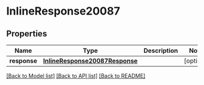 # InlineResponse20087

## Properties
Name | Type | Description | Notes
------------ | ------------- | ------------- | -------------
**response** | [**InlineResponse20087Response**](InlineResponse20087Response.md) |  | [optional] 

[[Back to Model list]](../README.md#documentation-for-models) [[Back to API list]](../README.md#documentation-for-api-endpoints) [[Back to README]](../README.md)


